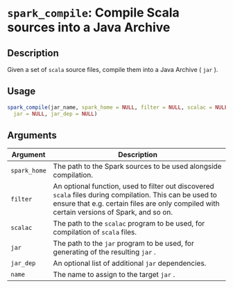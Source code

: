 # `spark_compile`: Compile Scala sources into a Java Archive

## Description


 Given a set of `scala` source files, compile them
 into a Java Archive ( `jar` ).


## Usage

```r
spark_compile(jar_name, spark_home = NULL, filter = NULL, scalac = NULL,
  jar = NULL, jar_dep = NULL)
```


## Arguments

Argument      |Description
------------- |----------------
```spark_home```     |     The path to the Spark sources to be used alongside compilation.
```filter```     |     An optional function, used to filter out discovered `scala`  files during compilation. This can be used to ensure that e.g. certain files are only compiled with certain versions of Spark, and so on.
```scalac```     |     The path to the `scalac` program to be used, for compilation of `scala` files.
```jar```     |     The path to the `jar` program to be used, for generating of the resulting `jar` .
```jar_dep```     |     An optional list of additional `jar` dependencies.
```name```     |     The name to assign to the target `jar` .

